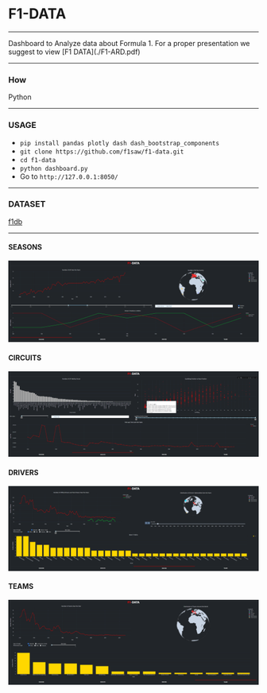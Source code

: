 # F1-DATA
<hr>
Dashboard to Analyze data about Formula 1.
For a proper presentation we suggest to view [F1 DATA](./F1-ARD.pdf)

<hr>

### How
Python
<hr>

### USAGE
- ```pip install pandas plotly dash dash_bootstrap_components```
- ```git clone https://github.com/f1saw/f1-data.git```
- ```cd f1-data```
- ```python dashboard.py```
- Go to ```http://127.0.0.1:8050/```

<hr>

### DATASET
[f1db](https://github.com/f1db/f1db)

<hr>

#### SEASONS
![Seasons](./assets/images/seasons.png)

#### CIRCUITS
![Circuits](./assets/images/circuits.png)

#### DRIVERS
![Drivers](./assets/images/drivers.png)

#### TEAMS
![Teans](./assets/images/teams.png)